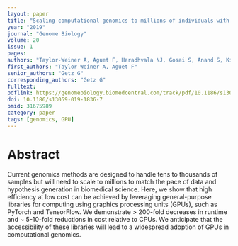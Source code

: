 ```yaml
---
layout: paper
title: "Scaling computational genomics to millions of individuals with GPUs"
year: "2019"
journal: "Genome Biology"
volume: 20
issue: 1
pages:
authors: "Taylor-Weiner A, Aguet F, Haradhvala NJ, Gosai S, Anand S, Kim J, Ardlie K, Van Allen EM, Getz G"
first_authors: "Taylor-Weiner A, Aguet F"
senior_authors: "Getz G"
corresponding_authors: "Getz G"
fulltext:
pdflink: https://genomebiology.biomedcentral.com/track/pdf/10.1186/s13059-019-1836-7.pdf
doi: 10.1186/s13059-019-1836-7
pmid: 31675989
category: paper
tags: [genomics, GPU]
---
```


# Abstract

Current genomics methods are designed to handle tens to thousands of samples but will need to scale to millions to match the pace of data and hypothesis generation in biomedical science. Here, we show that high efficiency at low cost can be achieved by leveraging general-purpose libraries for computing using graphics processing units (GPUs), such as PyTorch and TensorFlow. We demonstrate > 200-fold decreases in runtime and ~ 5-10-fold reductions in cost relative to CPUs. We anticipate that the accessibility of these libraries will lead to a widespread adoption of GPUs in computational genomics.
